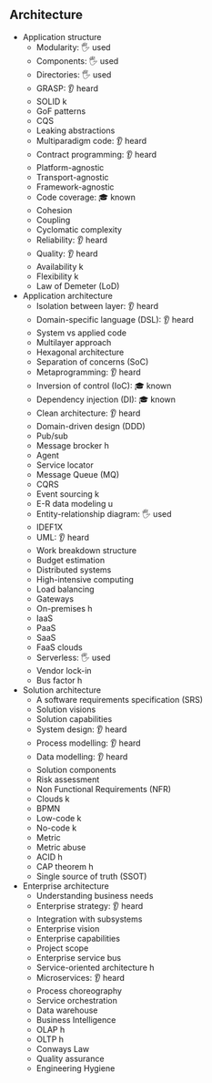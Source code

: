 ## Architecture

- Application structure
  - Modularity: 🖐️ used
  - Components: 🖐️ used
  - Directories: 🖐️ used
  - GRASP: 👂 heard
  - SOLID k
  - GoF patterns
  - CQS
  - Leaking abstractions
  - Multiparadigm code: 👂 heard
  - Contract programming: 👂 heard
  - Platform-agnostic
  - Transport-agnostic
  - Framework-agnostic
  - Code coverage: 🎓 known
  - Cohesion
  - Coupling
  - Cyclomatic complexity
  - Reliability: 👂 heard
  - Quality: 👂 heard
  - Availability k
  - Flexibility k
  - Law of Demeter (LoD)
- Application architecture
  - Isolation between layer: 👂 heard
  - Domain-specific language (DSL): 👂 heard
  - System vs applied code
  - Multilayer approach
  - Hexagonal architecture
  - Separation of concerns (SoC)
  - Metaprogramming: 👂 heard
  - Inversion of control (IoC): 🎓 known
  - Dependency injection (DI): 🎓 known
  - Clean architecture: 👂 heard
  - Domain-driven design (DDD)
  - Pub/sub
  - Message brocker h
  - Agent
  - Service locator
  - Message Queue (MQ)
  - CQRS
  - Event sourcing k
  - E-R data modeling u
  - Entity-relationship diagram: 🖐️ used
  - IDEF1X
  - UML: 👂 heard
  - Work breakdown structure
  - Budget estimation
  - Distributed systems
  - High-intensive computing
  - Load balancing
  - Gateways
  - On-premises h
  - IaaS
  - PaaS
  - SaaS
  - FaaS clouds
  - Serverless: 🖐️ used
  - Vendor lock-in
  - Bus factor h
- Solution architecture
  - A software requirements specification (SRS)
  - Solution visions
  - Solution capabilities
  - System design: 👂 heard
  - Process modelling: 👂 heard
  - Data modelling: 👂 heard
  - Solution components
  - Risk assessment
  - Non Functional Requirements (NFR)
  - Clouds k
  - BPMN
  - Low-code k
  - No-code k
  - Metric
  - Metric abuse
  - ACID h
  - CAP theorem h
  - Single source of truth (SSOT)
- Enterprise architecture
  - Understanding business needs
  - Enterprise strategy: 👂 heard
  - Integration with subsystems
  - Enterprise vision
  - Enterprise capabilities
  - Project scope
  - Enterprise service bus
  - Service-oriented architecture h
  - Microservices: 👂 heard
  - Process choreography
  - Service orchestration
  - Data warehouse
  - Business Intelligence
  - OLAP h
  - OLTP h
  - Conways Law
  - Quality assurance
  - Engineering Hygiene
